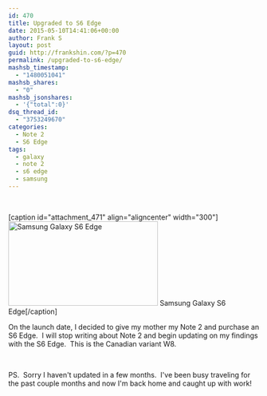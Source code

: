 ```yaml
---
id: 470
title: Upgraded to S6 Edge
date: 2015-05-10T14:41:06+00:00
author: Frank S
layout: post
guid: http://frankshin.com/?p=470
permalink: /upgraded-to-s6-edge/
mashsb_timestamp:
  - "1480051041"
mashsb_shares:
  - "0"
mashsb_jsonshares:
  - '{"total":0}'
dsq_thread_id:
  - "3753249670"
categories:
  - Note 2
  - S6 Edge
tags:
  - galaxy
  - note 2
  - s6 edge
  - samsung
---
```

&nbsp;

[caption id="attachment_471" align="aligncenter" width="300"]<a href="http://frankshin.com/wp-content/uploads/2015/05/samsung-galaxy-s6-edge-29.jpg"><img class="size-medium wp-image-471" src="http://frankshin.com/wp-content/uploads/2015/05/samsung-galaxy-s6-edge-29-300x169.jpg" alt="Samsung Galaxy S6 Edge" width="300" height="169" /></a> Samsung Galaxy S6 Edge[/caption]

On the launch date, I decided to give my mother my Note 2 and purchase an S6 Edge.  I will stop writing about Note 2 and begin updating on my findings with the S6 Edge.  This is the Canadian variant W8.

&nbsp;

PS.  Sorry I haven't updated in a few months.  I've been busy traveling for the past couple months and now I'm back home and caught up with work!